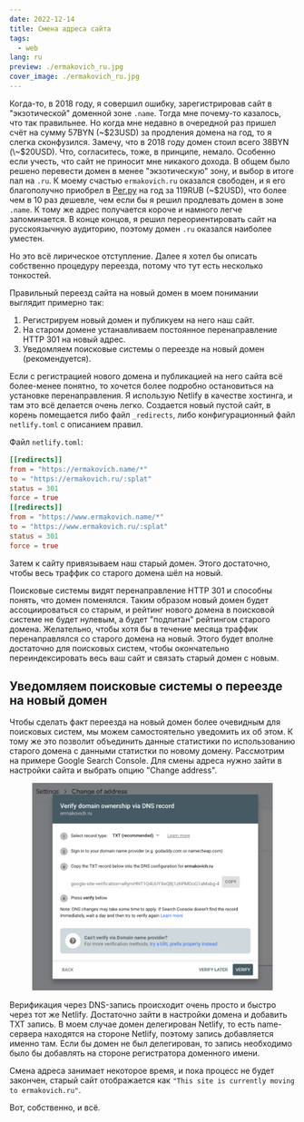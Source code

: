 ```yaml
---
date: 2022-12-14
title: Смена адреса сайта
tags:
  - web
lang: ru
preview: ./ermakovich_ru.jpg
cover_image: ./ermakovich_ru.jpg
---
```


Когда-то, в 2018 году, я совершил ошибку, зарегистрировав сайт в "экзотической" доменной зоне `.name`. Тогда мне почему-то казалось, что так правильнее. Но когда мне недавно в очередной раз пришел счёт на сумму 57BYN (\~$23USD) за продления домена на год, то я слегка сконфузился. Замечу, что в 2018 году домен стоил всего 38BYN (\~$20USD). Что, согласитесь, тоже, в принципе, немало. Особенно если учесть, что сайт не приносит мне никакого дохода. В общем было решено перевести домен в менее "экзотическую" зону, и выбор в итоге пал на `.ru`. К моему счастью `ermakovich.ru` оказался свободен, и я его благополучно приобрел в [Рег.ру](https://www.reg.ru) на год за 119RUB (~$2USD), что более чем в 10 раз дешевле, чем если бы я решил продлевать домен в зоне `.name`. К тому же адрес получается короче и намного легче запоминается. В конце концов, я решил переориентировать сайт на русскоязычную аудиторию, поэтому домен `.ru` оказался наиболее уместен.

Но это всё лирическое отступление. Далее я хотел бы описать собственно процедуру переезда, потому что тут есть несколько тонкостей.

Правильный переезд сайта на новый домен в моем понимании выглядит примерно так:

1. Регистрируем новый домен и публикуем на него наш сайт.
2. На старом домене устанавливаем постоянное перенаправление HTTP 301 на новый адрес.
3. Уведомляем поисковые системы о переезде на новый домен (рекомендуется).

Если с регистрацией нового домена и публикацией на него сайта всё более-менее понятно, то хочется более подробно остановиться на установке перенаправления. Я использую Netlify в качестве хостинга, и там это всё делается очень легко. Создается новый пустой сайт, в корень помещается либо файл `_redirects`, либо конфигурационный файл `netlify.toml` c описанием правил.

Файл `netlify.toml`:

```toml
[[redirects]]
from = "https://ermakovich.name/*"
to = "https://ermakovich.ru/:splat"
status = 301
force = true
[[redirects]]
from = "https://www.ermakovich.name/*"
to = "https://www.ermakovich.ru/:splat"
status = 301
force = true
```

Затем к сайту привязываем наш старый домен. Этого достаточно, чтобы весь траффик со старого домена шёл на новый.

Поисковые системы видят перенаправление HTTP 301 и способны понять, что домен поменялся. Таким образом новый домен будет ассоциироваться со старым, и рейтинг нового домена в поисковой системе не будет нулевым, а будет "подпитан" рейтингом старого домена. Желательно, чтобы хотя бы в течение месяца траффик перенаправлялся со старого домена на новый. Этого будет вполне достаточно для поисковых систем, чтобы окончательно переиндексировать весь ваш сайт и связать старый домен с новым.

## Уведомляем поисковые системы о переезде на новый домен

Чтобы сделать факт переезда на новый домен более очевидным для поисковых систем, мы можем самостоятельно уведомить их об этом. К тому же это позволит объединить данные статистики по использованию старого домена с данными статистки по новому домену. Рассмотрим на примере Google Search Console. Для смены адреса нужно зайти в настройки сайта и выбрать опцию "Change address".

<figure>
  <img src="./google-change-address.png">
  <figcaption></figcaption>
</figure>

Верификация через DNS-запись происходит очень просто и быстро через тот же Netlify. Достаточно зайти в настройки домена и добавить TXT запись. В моем случае домен делегирован Netlify, то есть name-сервера находятся на стороне Netlify, поэтому запись добавляется именно там. Если бы домен не был делегирован, то запись необходимо было бы добавлять на стороне регистратора доменного имени.

Смена адреса занимает некоторое время, и пока процесс не будет закончен, старый сайт отображается как `"This site is currently moving to ermakovich.ru"`.

Вот, собственно, и всё.
